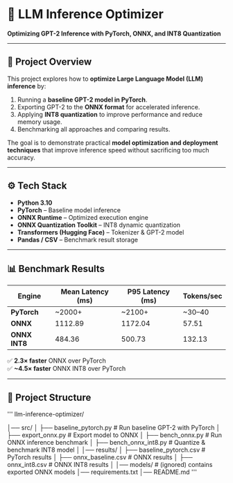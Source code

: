 # 🚀 LLM Inference Optimizer  
**Optimizing GPT-2 Inference with PyTorch, ONNX, and INT8 Quantization**  

---

## 📖 Project Overview  
This project explores how to **optimize Large Language Model (LLM) inference** by:  
1. Running a **baseline GPT-2 model in PyTorch**.  
2. Exporting GPT-2 to the **ONNX format** for accelerated inference.  
3. Applying **INT8 quantization** to improve performance and reduce memory usage.  
4. Benchmarking all approaches and comparing results.  

The goal is to demonstrate practical **model optimization and deployment techniques** that improve inference speed without sacrificing too much accuracy.  

---

## ⚙️ Tech Stack  
- **Python 3.10**  
- **PyTorch** – Baseline model inference  
- **ONNX Runtime** – Optimized execution engine  
- **ONNX Quantization Toolkit** – INT8 dynamic quantization  
- **Transformers (Hugging Face)** – Tokenizer & GPT-2 model  
- **Pandas / CSV** – Benchmark result storage  

---

## 📊 Benchmark Results  

| Engine       | Mean Latency (ms) | P95 Latency (ms) | Tokens/sec |
|--------------|------------------|------------------|------------|
| **PyTorch**  | ~2000+           | ~2100+           | ~30–40     |
| **ONNX**     | 1112.89          | 1172.04          | 57.51      |
| **ONNX INT8**| 484.36           | 500.73           | 132.13     |

✅ **2.3× faster** ONNX over PyTorch  
✅ **~4.5× faster** ONNX INT8 over PyTorch  

---

## 📂 Project Structure

'''
llm-inference-optimizer/

│── src/
│ ├── baseline_pytorch.py # Run baseline GPT-2 with PyTorch
│ ├── export_onnx.py # Export model to ONNX
│ ├── bench_onnx.py # Run ONNX inference benchmark
│ ├── bench_onnx_int8.py # Quantize & benchmark INT8 model
│
│── results/
│ ├── baseline_pytorch.csv # PyTorch results
│ ├── onnx_baseline.csv # ONNX results
│ ├── onnx_int8.csv # ONNX INT8 results
│
│── models/ # (ignored) contains exported ONNX models
│── requirements.txt
│── README.md
'''
